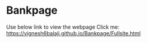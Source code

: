 # Bankpage


Use below link to view the webpage
Click me: https://vignesh6balaji.github.io/Bankpage/Fullsite.html
